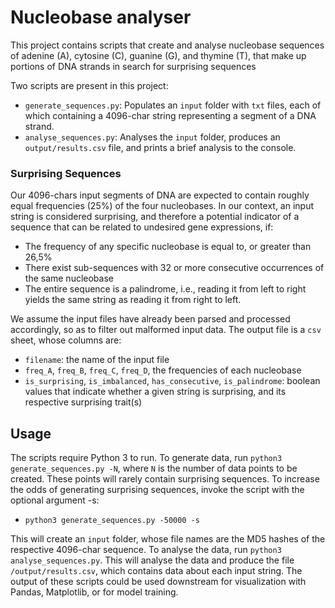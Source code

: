 # Nucleobase analyser
This project contains scripts that create and analyse nucleobase sequences of adenine (A), cytosine (C),
guanine (G), and thymine (T), that make up portions of DNA strands in search for surprising sequences

Two scripts are present in this project:
* `generate_sequences.py`: Populates an `input` folder with `txt` files, each of which containing a 4096-char string
representing a segment of a DNA strand.
* `analyse_sequences.py`: Analyses the `input` folder, produces an `output/results.csv` file, and prints a brief
analysis to the console.

### Surprising Sequences
Our 4096-chars input segments of DNA are expected to contain roughly equal frequencies (25%) of the four nucleobases. 
In our context, an input string is considered surprising, and therefore a potential indicator of a sequence that can be
related to undesired gene expressions, if:
* The frequency of any specific nucleobase is equal to, or greater than 26,5%
* There exist sub-sequences with 32 or more consecutive occurrences of the same nucleobase
* The entire sequence is a palindrome, i.e., reading it from left to right yields the same string as reading it from right to
left.


We assume the input files have already been parsed and processed accordingly, so as to filter out malformed input data.
The output file is a `csv` sheet, whose columns are:
* `filename`: the name of the input file
* `freq_A`, `freq_B`, `freq_C`, `freq_D`, the frequencies of each nucleobase
* `is_surprising`, `is_imbalanced`, `has_consecutive`, `is_palindrome`: boolean values that indicate whether a given
string is surprising, and its respective surprising trait(s)

## Usage
The scripts require Python 3 to run. To generate data, run `python3 generate_sequences.py -N`, where `N` is the number 
of data points to be created. These points will rarely contain surprising sequences. To increase the odds of generating
surprising sequences, invoke the script with the optional argument -s:
* `python3 generate_sequences.py -50000 -s`

This will create an `input` folder, whose file names are the MD5 hashes of the respective 4096-char sequence. To analyse
the data, run `python3 analyse_sequences.py`. This will analyse the data and produce the file `/output/results.csv`, 
which contains data about each input string. The output of these scripts could be used downstream for visualization with
Pandas, Matplotlib, or for model training.